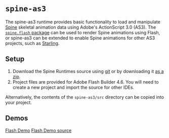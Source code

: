 # `spine-as3`

The spine-as3 runtime provides basic functionality to load and manipulate [Spine](http://esotericsoftware.com) skeletal animation data using Adobe's ActionScript 3.0 (AS3). The [`spine.flash` package](https://github.com/EsotericSoftware/spine-runtimes/tree/master/spine-as3/spine-as3/src/spine/flash) can be used to render Spine animations using Flash, or spine-as3 can be extended to enable Spine animations for other AS3 projects, such as [Starling](https://github.com/EsotericSoftware/spine-runtimes/tree/master/spine-starling).

## Setup

1. Download the Spine Runtimes source using [git](https://help.github.com/articles/set-up-git) or by downloading it [as a zip](https://github.com/EsotericSoftware/spine-runtimes/archive/master.zip).
1. Project files are provided for Adobe Flash Builder 4.6. You will need to create a new project and import the source for other IDEs.

Alternatively, the contents of the `spine-as3/src` directory can be copied into your project.

## Demos

[Flash Demo](http://esotericsoftware.com/spine/files/demos/as3/spineboy/index.html)
[Flash Demo source](https://github.com/EsotericSoftware/spine-runtimes/blob/master/spine-as3/spine-as3-example/src/Main.as#L55)
